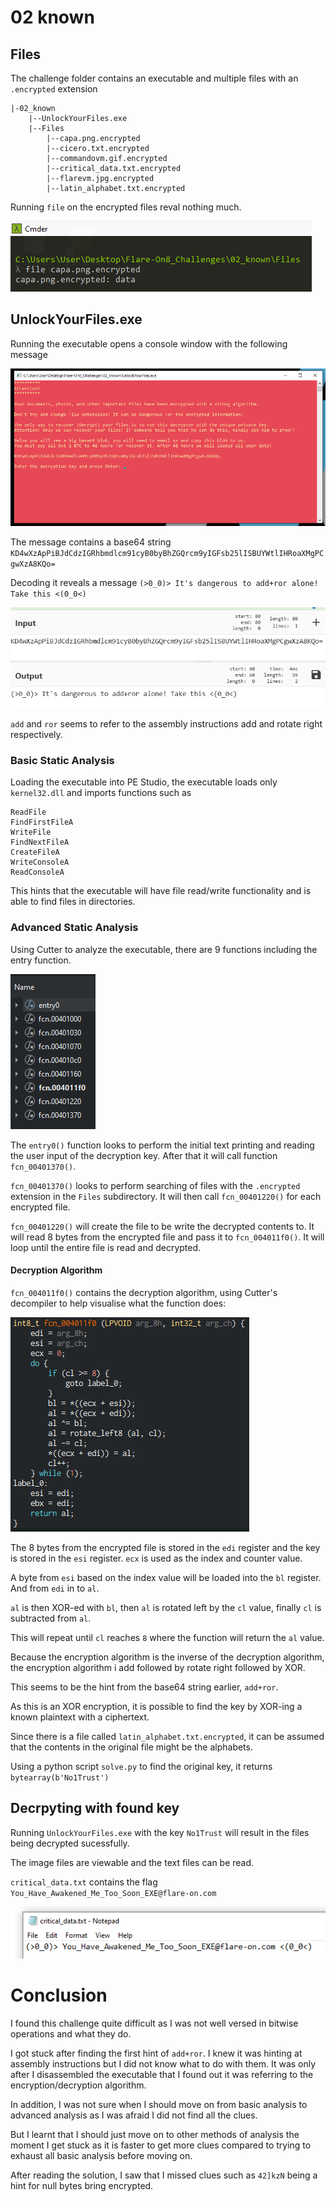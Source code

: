 # 02 known

## Files
The challenge folder contains an executable and multiple files with an `.encrypted` extension
```
|-02_known
    |--UnlockYourFiles.exe
    |--Files
        |--capa.png.encrypted
        |--cicero.txt.encrypted
        |--commandovm.gif.encrypted
        |--critical_data.txt.encrypted
        |--flarevm.jpg.encrypted
        |--latin_alphabet.txt.encrypted
```

Running `file` on the encrypted files reval nothing much.

![file result on capa.png.encrypted](images/known1.png)

## UnlockYourFiles.exe

Running the executable opens a console window with the following message

![UnlockYourFiles.exe console window](images/known2.png)

The message contains a base64 string `KD4wXzApPiBJdCdzIGRhbmdlcm91cyB0byBhZGQrcm9yIGFsb25lISBUYWtlIHRoaXMgPCgwXzA8KQo=`

Decoding it reveals a message `(>0_0)> It's dangerous to add+ror alone! Take this <(0_0<)`

![Cyberchef base64 decode](images/known3.png)

`add` and `ror` seems to refer to the assembly instructions add and rotate right respectively.

### Basic Static Analysis
Loading the executable into PE Studio, the executable loads only `kernel32.dll` and imports functions such as
```
ReadFile
FindFirstFileA
WriteFile
FindNextFileA
CreateFileA
WriteConsoleA
ReadConsoleA
```

This hints that the executable will have file read/write functionality and is able to find files in directories.

### Advanced Static Analysis

Using Cutter to analyze the executable, there are 9 functions including the entry function.

![Cutter function window](images/known4.png)

The `entry0()` function looks to perform the initial text printing and reading the user input of the decryption key. After that it will call function `fcn_00401370()`.

`fcn_00401370()` looks to perform searching of files with the `.encrypted` extension in the `Files` subdirectory. It will then call `fcn_00401220()` for each encrypted file.

`fcn_00401220()` will create the file to be write the decrypted contents to. It will read 8 bytes from the encrypted file and pass it to `fcn_004011f0()`. It will loop until the entire file is read and decrypted.

#### Decryption Algorithm

`fcn_004011f0()` contains the decryption algorithm, using Cutter's decompiler to help visualise what the function does:

![Cutter decompiler view of fcn_004011f0()](images/known5.png)

The 8 bytes from the encrypted file is stored in the `edi` register and the key is stored in the `esi` register. `ecx` is used as the index and counter value. 

A byte from `esi` based on the index value will be loaded into the `bl` register. And from `edi` in to `al`.

`al` is then XOR-ed with `bl`, then `al` is rotated left by the `cl` value, finally `cl` is subtracted from `al`. 

This will repeat until `cl` reaches `8` where the function will return the `al` value.

Because the encryption algorithm is the inverse of the decryption algorithm, the encryption algorithm i add followed by rotate right followed by XOR. 

This seems to be the hint from the base64 string earlier, `add+ror`.

As this is an XOR encryption, it is possible to find the key by XOR-ing a known plaintext with a ciphertext. 

Since there is a file called `latin_alphabet.txt.encrypted`, it can be assumed that the contents in the original file might be the alphabets.

Using a python script `solve.py` to find the original key, it returns `bytearray(b'No1Trust')`

## Decrpyting with found key

Running `UnlockYourFiles.exe` with the key `No1Trust` will result in the files being decrypted sucessfully.

The image files are viewable and the text files can be read.

`critical_data.txt` contains the flag `You_Have_Awakened_Me_Too_Soon_EXE@flare-on.com`

![critical_data.txt contents](images/known6.png)

# Conclusion
I found this challenge quite difficult as I was not well versed in bitwise operations and what they do. 

I got stuck after finding the first hint of `add+ror`. I knew it was hinting at assembly instructions but I did not know what to do with them. It was only after I disassembled the executable that I found out it was referring to the encryption/decryption algorithm.

In addition, I was not sure when I should move on from basic analysis to advanced analysis as I was afraid I did not find all the clues. 

But I learnt that I should just move on to other methods of analysis the moment I get stuck as it is faster to get more clues compared to trying to exhaust all basic analysis before moving on.

After reading the solution, I saw that I missed clues such as `42]kzN` being a hint for null bytes bring encrypted.